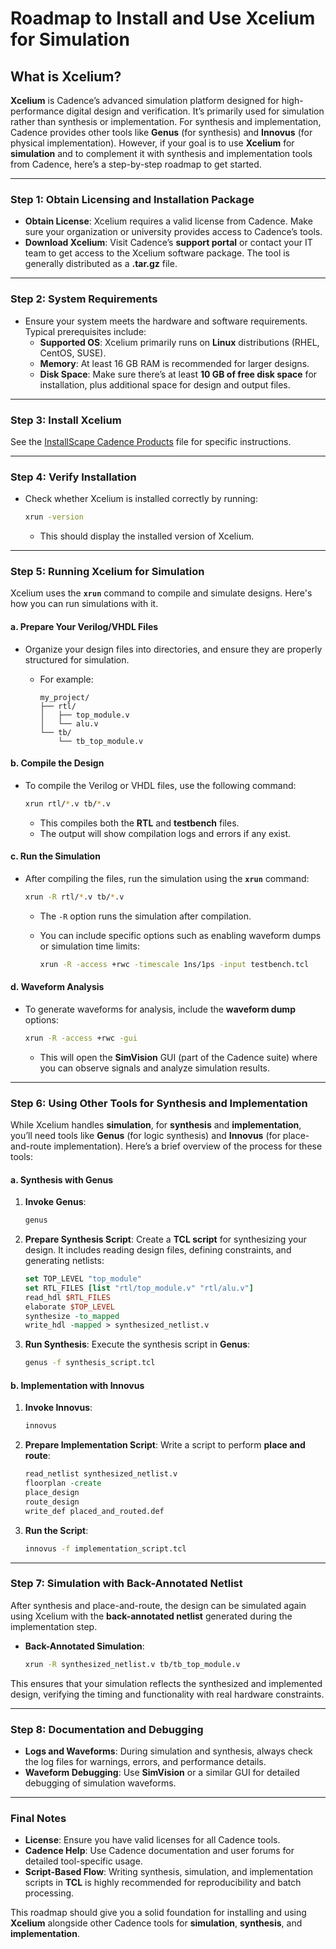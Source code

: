 # Roadmap to Install and Use Xcelium for Simulation

## What is Xcelium?

**Xcelium** is Cadence’s advanced simulation platform designed for high-performance digital design and verification. It’s primarily used for simulation rather than synthesis or implementation. For synthesis and implementation, Cadence provides other tools like **Genus** (for synthesis) and **Innovus** (for physical implementation). However, if your goal is to use **Xcelium** for **simulation** and to complement it with synthesis and implementation tools from Cadence, here’s a step-by-step roadmap to get started.

---

### **Step 1: Obtain Licensing and Installation Package**

- **Obtain License**: Xcelium requires a valid license from Cadence. Make sure your organization or university provides access to Cadence’s tools.
- **Download Xcelium**: Visit Cadence’s **support portal** or contact your IT team to get access to the Xcelium software package. The tool is generally distributed as a **.tar.gz** file.

---

### **Step 2: System Requirements**

- Ensure your system meets the hardware and software requirements. Typical prerequisites include:
  - **Supported OS**: Xcelium primarily runs on **Linux** distributions (RHEL, CentOS, SUSE).
  - **Memory**: At least 16 GB RAM is recommended for larger designs.
  - **Disk Space**: Make sure there’s at least **10 GB of free disk space** for installation, plus additional space for design and output files.

---

### **Step 3: Install Xcelium**

See the [InstallScape Cadence Products](./install_scape_cadence_products.md) file for specific instructions.

---

### **Step 4: Verify Installation**

- Check whether Xcelium is installed correctly by running:

  ```bash
  xrun -version
  ```

  - This should display the installed version of Xcelium.

---

### **Step 5: Running Xcelium for Simulation**

Xcelium uses the **`xrun`** command to compile and simulate designs. Here's how you can run simulations with it.

#### a. **Prepare Your Verilog/VHDL Files**

- Organize your design files into directories, and ensure they are properly structured for simulation.
  - For example:

    ```plaintext
    my_project/
    ├── rtl/
    │   ├── top_module.v
    │   └── alu.v
    └── tb/
        └── tb_top_module.v
    ```

#### b. **Compile the Design**

- To compile the Verilog or VHDL files, use the following command:

  ```bash
  xrun rtl/*.v tb/*.v
  ```

  - This compiles both the **RTL** and **testbench** files.
  - The output will show compilation logs and errors if any exist.

#### c. **Run the Simulation**

- After compiling the files, run the simulation using the **`xrun`** command:

  ```bash
  xrun -R rtl/*.v tb/*.v
  ```

  - The `-R` option runs the simulation after compilation.
  - You can include specific options such as enabling waveform dumps or simulation time limits:

    ```bash
    xrun -R -access +rwc -timescale 1ns/1ps -input testbench.tcl
    ```

#### d. **Waveform Analysis**

- To generate waveforms for analysis, include the **waveform dump** options:

  ```bash
  xrun -R -access +rwc -gui
  ```

  - This will open the **SimVision** GUI (part of the Cadence suite) where you can observe signals and analyze simulation results.

---

### **Step 6: Using Other Tools for Synthesis and Implementation**

While Xcelium handles **simulation**, for **synthesis** and **implementation**, you’ll need tools like **Genus** (for logic synthesis) and **Innovus** (for place-and-route implementation). Here’s a brief overview of the process for these tools:

#### a. **Synthesis with Genus**

1. **Invoke Genus**:

   ```bash
   genus
   ```

2. **Prepare Synthesis Script**:
   Create a **TCL script** for synthesizing your design. It includes reading design files, defining constraints, and generating netlists:

   ```tcl
   set TOP_LEVEL "top_module"
   set RTL_FILES [list "rtl/top_module.v" "rtl/alu.v"]
   read_hdl $RTL_FILES
   elaborate $TOP_LEVEL
   synthesize -to_mapped
   write_hdl -mapped > synthesized_netlist.v
   ```

3. **Run Synthesis**:
   Execute the synthesis script in **Genus**:

   ```bash
   genus -f synthesis_script.tcl
   ```

#### b. **Implementation with Innovus**

1. **Invoke Innovus**:

   ```bash
   innovus
   ```

2. **Prepare Implementation Script**:
   Write a script to perform **place and route**:

   ```tcl
   read_netlist synthesized_netlist.v
   floorplan -create
   place_design
   route_design
   write_def placed_and_routed.def
   ```

3. **Run the Script**:

   ```bash
   innovus -f implementation_script.tcl
   ```

---

### **Step 7: Simulation with Back-Annotated Netlist**

After synthesis and place-and-route, the design can be simulated again using Xcelium with the **back-annotated netlist** generated during the implementation step.

- **Back-Annotated Simulation**:

   ```bash
   xrun -R synthesized_netlist.v tb/tb_top_module.v
   ```

This ensures that your simulation reflects the synthesized and implemented design, verifying the timing and functionality with real hardware constraints.

---

### **Step 8: Documentation and Debugging**

- **Logs and Waveforms**: During simulation and synthesis, always check the log files for warnings, errors, and performance details.
- **Waveform Debugging**: Use **SimVision** or a similar GUI for detailed debugging of simulation waveforms.

---

### **Final Notes**

- **License**: Ensure you have valid licenses for all Cadence tools.
- **Cadence Help**: Use Cadence documentation and user forums for detailed tool-specific usage.
- **Script-Based Flow**: Writing synthesis, simulation, and implementation scripts in **TCL** is highly recommended for reproducibility and batch processing.

This roadmap should give you a solid foundation for installing and using **Xcelium** alongside other Cadence tools for **simulation**, **synthesis**, and **implementation**.
